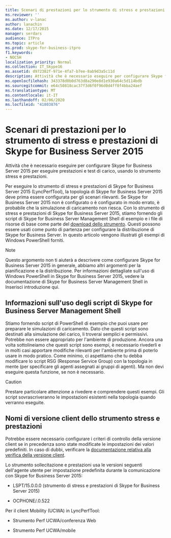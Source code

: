 ```yaml
---
title: Scenari di prestazioni per lo strumento di stress e prestazioni di Skype for Business Server 2015
ms.reviewer: ''
ms.author: v-lanac
author: lanachin
ms.date: 12/17/2015
manager: serdars
audience: ITPro
ms.topic: article
ms.prod: skype-for-business-itpro
f1.keywords:
- NOCSH
localization_priority: Normal
ms.collection: IT_Skype16
ms.assetid: d972382f-971e-4fa7-b7ee-8ab9d3a5c11d
description: Attività che è necessario eseguire per configurare Skype for Business Server 2015 per eseguire prestazioni e test di carico, usando lo strumento stress e prestazioni.
ms.openlocfilehash: 343378d0b0d763d8a290e8d1e930a64c5d114bdb
ms.sourcegitcommit: e64c50818cac37f3d6f0f96d0d4ff0f4bba24aef
ms.translationtype: MT
ms.contentlocale: it-IT
ms.lasthandoff: 02/06/2020
ms.locfileid: "41803876"
---
```

# <a name="performance-scenarios-for-the-skype-for-business-server-2015-stress-and-performance-tool"></a>Scenari di prestazioni per lo strumento di stress e prestazioni di Skype for Business Server 2015
 
Attività che è necessario eseguire per configurare Skype for Business Server 2015 per eseguire prestazioni e test di carico, usando lo strumento stress e prestazioni.
  
Per eseguire lo strumento di stress e prestazioni di Skype for Business Server 2015 (LyncPerfTool), la topologia di Skype for Business Server 2015 deve prima essere configurata per gli scenari rilevanti. Se Skype for Business Server 2015 non è configurato o è configurato in modo errato, è probabile che la simulazione di caricamento non riesca. Con lo strumento di stress e prestazioni di Skype for Business Server 2015, stiamo fornendo gli script di Skype for Business Server Management Shell di esempio e i file di risorse di base come parte del [download dello strumento](https://www.microsoft.com/download/details.aspx?id=50367). Questi possono essere usati come punto di partenza per configurare la distribuzione di Skype for Business Server. In questo articolo vengono illustrati gli esempi di Windows PowerShell forniti.
  
> [!NOTE]
> Questo argomento non ti aiuterà a descrivere come configurare Skype for Business Server 2015 in generale, abbiamo altri argomenti per la pianificazione e la distribuzione. Per informazioni dettagliate sull'uso di Windows PowerShell in Skype for Business Server 2015, vedere la documentazione di Skype for Business Server Management Shell in Inserisci introduzione qui. 
  
## <a name="about-running-skype-for-business-server-management-shell-scripts"></a>Informazioni sull'uso degli script di Skype for Business Server Management Shell

Stiamo fornendo script di PowerShell di esempio che puoi usare per preparare le simulazioni di caricamento. Dato che questi script sono destinati alla simulazione del carico, li troverai semplici e permissivi. Potrebbe non essere appropriato per l'ambiente di produzione. Ancora una volta sottolineiamo che questi script sono esempi, è necessario rivederli e in molti casi apportare modifiche rilevanti per l'ambiente prima di poterlo usare in modo pratico. Come minimo, ci aspettiamo che tu debba modificare lo script RSG (Response Service Group) con la topologia in mente (per specificare gli agenti assegnati ai gruppi di agenti). Ma non devi eseguire questa funzione, se non è necessario.
  
> [!CAUTION]
> Prestare particolare attenzione a rivedere e comprendere questi esempi. Gli script sovrascriveranno le impostazioni esistenti nella topologia quando verranno eseguite. 
  
## <a name="stress-and-performance-tool-client-version-names"></a>Nomi di versione client dello strumento stress e prestazioni

Potrebbe essere necessario configurare i criteri di controllo della versione client se in precedenza sono state modificate le impostazioni dei valori predefiniti. In caso di dubbi, verificare la [documentazione relativa alla verifica della versione client](https://msdn.microsoft.com/en-us/vsto/jj923060).
  
Lo strumento sollecitazione e prestazioni usa le versioni seguenti dell'agente utente per impostazione predefinita durante la comunicazione con Skype for Business Server 2015:
  
- LSPT/15.0.0.0 (strumento di stress e prestazioni di Skype for Business Server 2015)
    
- OCPHONE/.0.522
    
Per il client Mobility (UCWA) in LyncPerfTool:
  
- Strumento Perf UCWA/conferenza Web
    
- Strumento Perf UCWA/mobile
    


